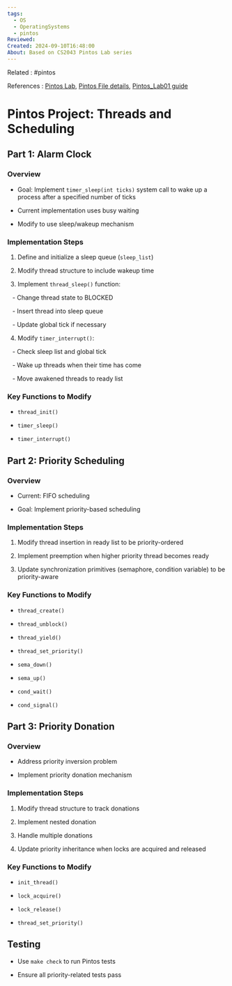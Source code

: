 ```yaml
---
tags:
  - OS
  - OperatingSystems
  - pintos
Reviewed: 
Created: 2024-09-10T16:48:00
About: Based on CS2043 Pintos Lab series
---
```

Related : #pintos 

References : [Pintos Lab](https://www.cs.jhu.edu/~huang/cs318/fall20/project/pintos_3.html#SEC25), [Pintos File details](https://jhu-cs318.github.io/pintos-doxygen/html/dir_68267d1309a1af8e8297ef4c3efbcdba.html), [Pintos_Lab01 guide](file:///E:%5CAcademics%5CSEM%203%5CCS2043-Operating%20Systems%5CLab%5CLab%2002%5CKuppi%20%20video%5C01.%20PintOS%20Lab%2001.mp4)



# Pintos Project: Threads and Scheduling

  

## Part 1: Alarm Clock

  

### Overview

- Goal: Implement `timer_sleep(int ticks)` system call to wake up a process after a specified number of ticks

- Current implementation uses busy waiting

- Modify to use sleep/wakeup mechanism

  

### Implementation Steps

1. Define and initialize a sleep queue (`sleep_list`)

2. Modify thread structure to include wakeup time

3. Implement `thread_sleep()` function:

   - Change thread state to BLOCKED

   - Insert thread into sleep queue

   - Update global tick if necessary

4. Modify `timer_interrupt()`:

   - Check sleep list and global tick

   - Wake up threads when their time has come

   - Move awakened threads to ready list

  

### Key Functions to Modify

- `thread_init()`

- `timer_sleep()`

- `timer_interrupt()`

  

## Part 2: Priority Scheduling

  

### Overview

- Current: FIFO scheduling

- Goal: Implement priority-based scheduling

  

### Implementation Steps

1. Modify thread insertion in ready list to be priority-ordered

2. Implement preemption when higher priority thread becomes ready

3. Update synchronization primitives (semaphore, condition variable) to be priority-aware

  

### Key Functions to Modify

- `thread_create()`

- `thread_unblock()`

- `thread_yield()`

- `thread_set_priority()`

- `sema_down()`

- `sema_up()`

- `cond_wait()`

- `cond_signal()`

  

## Part 3: Priority Donation

  

### Overview

- Address priority inversion problem

- Implement priority donation mechanism

  

### Implementation Steps

1. Modify thread structure to track donations

2. Implement nested donation

3. Handle multiple donations

4. Update priority inheritance when locks are acquired and released

  

### Key Functions to Modify

- `init_thread()`

- `lock_acquire()`

- `lock_release()`

- `thread_set_priority()`

  

## Testing

- Use `make check` to run Pintos tests

- Ensure all priority-related tests pass


